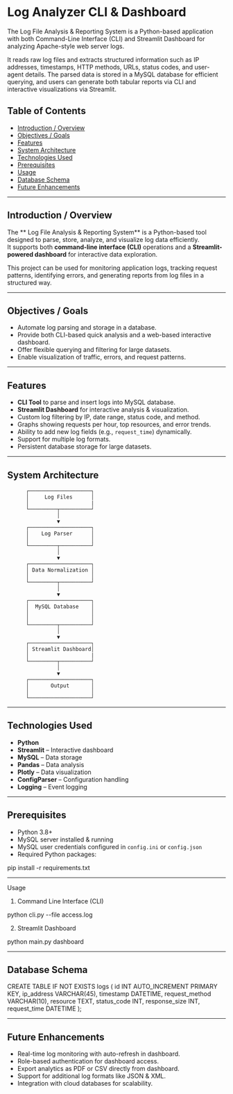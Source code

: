 # Log Analyzer CLI & Dashboard
The Log File Analysis & Reporting System is a Python-based application with both Command-Line Interface (CLI) and Streamlit Dashboard for analyzing Apache-style web server logs.

It reads raw log files and extracts structured information such as IP addresses, timestamps, HTTP methods, URLs, status codes, and user-agent details.
The parsed data is stored in a MySQL database for efficient querying, and users can generate both tabular reports via CLI and interactive visualizations via Streamlit.

## Table of Contents
- [Introduction / Overview](#introduction--overview)
- [Objectives / Goals](#objectives--goals)
- [Features](#features)
- [System Architecture](#system-architecture)
- [Technologies Used](#technologies-used)
- [Prerequisites](#prerequisites)
- [Usage](#usage)
- [Database Schema](#database-schema)
- [Future Enhancements](#future-enhancements)

---

## Introduction / Overview
The ** Log File Analysis & Reporting System** is a Python-based tool designed to parse, store, analyze, and visualize log data efficiently.  
It supports both **command-line interface (CLI)** operations and a **Streamlit-powered dashboard** for interactive data exploration.

This project can be used for monitoring application logs, tracking request patterns, identifying errors, and generating reports from log files in a structured way.

---

## Objectives / Goals
- Automate log parsing and storage in a database.
- Provide both CLI-based quick analysis and a web-based interactive dashboard.
- Offer flexible querying and filtering for large datasets.
- Enable visualization of traffic, errors, and request patterns.

---

## Features
- **CLI Tool** to parse and insert logs into MySQL database.
- **Streamlit Dashboard** for interactive analysis & visualization.
- Custom log filtering by IP, date range, status code, and method.
- Graphs showing requests per hour, top resources, and error trends.
- Ability to add new log fields (e.g., `request_time`) dynamically.
- Support for multiple log formats.
- Persistent database storage for large datasets.

---

## System Architecture
          ┌────────────────────┐
          │     Log Files      │
          │                    |
          └─────────┬──────────┘
                    │
                    ▼
          ┌────────────────────┐
          │    Log Parser      │
          │                    │
          └─────────┬──────────┘
                    │
                    ▼
          ┌────────────────────┐
          │ Data Normalization │
          │                    │
          └─────────┬──────────┘
                    │
                    ▼
          ┌────────────────────┐
          │  MySQL Database    │
          │                    │
          │                    │
          └─────────┬──────────┘
                    │
                    ▼
          ┌────────────────────┐
          │ Streamlit Dashboard│
          │                    |
          └─────────┬──────────┘
                    │
                    ▼
          ┌────────────────────┐
          │       Output       │
          │                    │
          └────────────────────┘



---

## Technologies Used
- **Python**
- **Streamlit** – Interactive dashboard
- **MySQL** – Data storage
- **Pandas** – Data analysis
- **Plotly** – Data visualization
- **ConfigParser** – Configuration handling
- **Logging** – Event logging

---

## Prerequisites
- Python 3.8+
- MySQL server installed & running
- MySQL user credentials configured in `config.ini` or `config.json`
- Required Python packages:

pip install -r requirements.txt

---

Usage
1. Command Line Interface (CLI)

python cli.py --file access.log

2. Streamlit Dashboard

python main.py dashboard

---

## Database Schema

CREATE TABLE IF NOT EXISTS logs (
    id INT AUTO_INCREMENT PRIMARY KEY,
    ip_address VARCHAR(45),
    timestamp DATETIME,
    request_method VARCHAR(10),
    resource TEXT,
    status_code INT,
    response_size INT,
    request_time DATETIME
);

---

## Future Enhancements
- Real-time log monitoring with auto-refresh in dashboard.
- Role-based authentication for dashboard access.
- Export analytics as PDF or CSV directly from dashboard.
- Support for additional log formats like JSON & XML.
- Integration with cloud databases for scalability.

```bash

